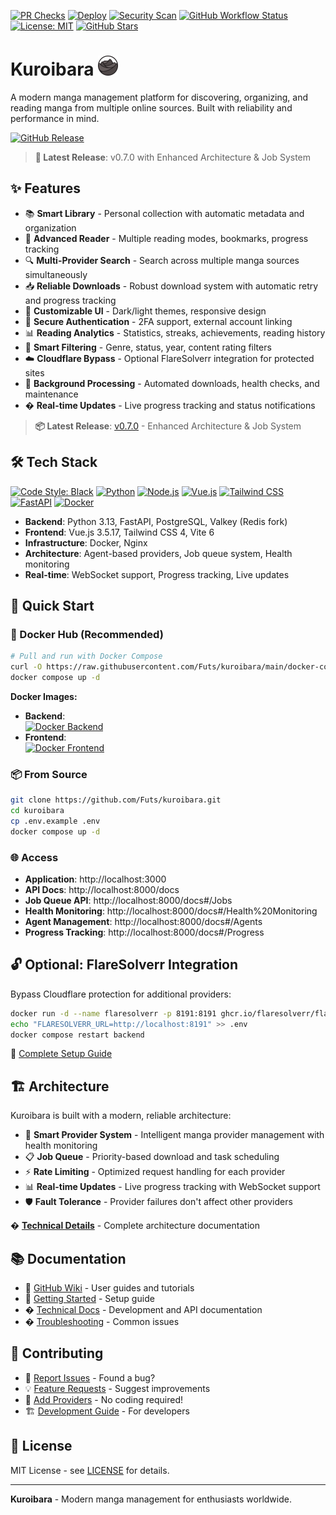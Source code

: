 [![PR Checks](https://github.com/Futs/kuroibara/actions/workflows/pr-checks.yml/badge.svg?branch=main)](https://github.com/Futs/kuroibara/actions/workflows/pr-checks.yml)
[![Deploy](https://github.com/Futs/kuroibara/actions/workflows/deploy.yml/badge.svg?branch=main)](https://github.com/Futs/kuroibara/actions/workflows/deploy.yml)
[![Security Scan](https://github.com/Futs/kuroibara/actions/workflows/security-scan.yml/badge.svg?branch=main)](https://github.com/Futs/kuroibara/actions/workflows/security-scan.yml)
[![GitHub Workflow Status](https://img.shields.io/github/actions/workflow/status/Futs/kuroibara/pr-checks.yml?branch=main&label=tests)](https://github.com/Futs/kuroibara/actions/workflows/pr-checks.yml)
[![License: MIT](https://img.shields.io/badge/license-MIT-green.svg)](LICENSE)
[![GitHub Stars](https://img.shields.io/github/stars/Futs/kuroibara)](https://github.com/Futs/kuroibara/stargazers)

# Kuroibara <img src="frontend/app/public/assets/logo/logo.png" alt="Kuroibara Logo" width="32" height="32">

A modern manga management platform for discovering, organizing, and reading manga from multiple online sources. Built with reliability and performance in mind.

[![GitHub Release](https://img.shields.io/github/v/release/Futs/kuroibara?label=version)](https://github.com/Futs/kuroibara/releases)

> **🚀 Latest Release**: v0.7.0 with Enhanced Architecture & Job System


## ✨ Features

- 📚 **Smart Library** - Personal collection with automatic metadata and organization
- 📖 **Advanced Reader** - Multiple reading modes, bookmarks, progress tracking
- 🔍 **Multi-Provider Search** - Search across multiple manga sources simultaneously
- 📥 **Reliable Downloads** - Robust download system with automatic retry and progress tracking
- 🎨 **Customizable UI** - Dark/light themes, responsive design
- 🔐 **Secure Authentication** - 2FA support, external account linking
- 📊 **Reading Analytics** - Statistics, streaks, achievements, reading history
- 🎯 **Smart Filtering** - Genre, status, year, content rating filters
- ☁️ **Cloudflare Bypass** - Optional FlareSolverr integration for protected sites
- 🔄 **Background Processing** - Automated downloads, health checks, and maintenance
- � **Real-time Updates** - Live progress tracking and status notifications

> **📦 Latest Release**: [v0.7.0](https://github.com/Futs/kuroibara/releases/tag/v0.7.0) - Enhanced Architecture & Job System

## 🛠️ Tech Stack
[![Code Style: Black](https://img.shields.io/badge/code%20style-black-000000.svg)](https://github.com/psf/black)
[![Python](https://img.shields.io/badge/python-3.12+-blue.svg)](https://www.python.org/)
[![Node.js](https://img.shields.io/badge/node.js-22-green.svg)](https://nodejs.org/)
[![Vue.js](https://img.shields.io/badge/vue.js-3.5.17-4FC08D.svg)](https://vuejs.org/)
[![Tailwind CSS](https://img.shields.io/badge/tailwind-4.0.0-38B2AC.svg)](https://tailwindcss.com/)
[![FastAPI](https://img.shields.io/badge/fastapi-0.115+-009688.svg)](https://fastapi.tiangolo.com/)
[![Docker](https://img.shields.io/badge/docker-ready-2496ED.svg)](https://www.docker.com/)

- **Backend**: Python 3.13, FastAPI, PostgreSQL, Valkey (Redis fork)
- **Frontend**: Vue.js 3.5.17, Tailwind CSS 4, Vite 6
- **Infrastructure**: Docker, Nginx
- **Architecture**: Agent-based providers, Job queue system, Health monitoring
- **Real-time**: WebSocket support, Progress tracking, Live updates

## 🚀 Quick Start

### 🐳 Docker Hub (Recommended)

```bash
# Pull and run with Docker Compose
curl -O https://raw.githubusercontent.com/Futs/kuroibara/main/docker-compose.yml
docker compose up -d
```

**Docker Images:**
- **Backend**:  
[![Docker Backend](https://img.shields.io/docker/pulls/futs/kuroibara-backend?label=backend%20pulls)](https://hub.docker.com/r/futs/kuroibara-backend)  
- **Frontend**:  
[![Docker Frontend](https://img.shields.io/docker/pulls/futs/kuroibara-frontend?label=frontend%20pulls)](https://hub.docker.com/r/futs/kuroibara-frontend) 

### 📦 From Source

```bash
git clone https://github.com/Futs/kuroibara.git
cd kuroibara
cp .env.example .env
docker compose up -d
```

### 🌐 Access

- **Application**: http://localhost:3000
- **API Docs**: http://localhost:8000/docs
- **Job Queue API**: http://localhost:8000/docs#/Jobs
- **Health Monitoring**: http://localhost:8000/docs#/Health%20Monitoring
- **Agent Management**: http://localhost:8000/docs#/Agents
- **Progress Tracking**: http://localhost:8000/docs#/Progress

## 🔓 Optional: FlareSolverr Integration

Bypass Cloudflare protection for additional providers:

```bash
docker run -d --name flaresolverr -p 8191:8191 ghcr.io/flaresolverr/flaresolverr:latest
echo "FLARESOLVERR_URL=http://localhost:8191" >> .env
docker compose restart backend
```

📖 [Complete Setup Guide](docs/FLARESOLVERR_SETUP.md)

## 🏗️ Architecture

Kuroibara is built with a modern, reliable architecture:

- 🤖 **Smart Provider System** - Intelligent manga provider management with health monitoring
- 📋 **Job Queue** - Priority-based download and task scheduling
- ⚡ **Rate Limiting** - Optimized request handling for each provider
- 📊 **Real-time Updates** - Live progress tracking with WebSocket support
- 🛡️ **Fault Tolerance** - Provider failures don't affect other providers

� **[Technical Details](docs/ARCHITECTURE.md)** - Complete architecture documentation

## 📚 Documentation

- 📖 [GitHub Wiki](https://github.com/Futs/kuroibara/wiki) - User guides and tutorials
- 🚀 [Getting Started](https://github.com/Futs/kuroibara/wiki/Getting-Started) - Setup guide
- � [Technical Docs](docs/README.md) - Development and API documentation
- � [Troubleshooting](https://github.com/Futs/kuroibara/wiki/Troubleshooting) - Common issues

## 🤝 Contributing

- 🐛 [Report Issues](https://github.com/Futs/kuroibara/issues/new) - Found a bug?
- 💡 [Feature Requests](https://github.com/Futs/kuroibara/issues/new) - Suggest improvements
- 🔌 [Add Providers](docs/TEMPLATE_PROVIDER_SYSTEM.md) - No coding required!
- 🏗️ [Development Guide](docs/DEVELOPMENT.md) - For developers

## 📄 License

MIT License - see [LICENSE](LICENSE) for details.

---

**Kuroibara** - Modern manga management for enthusiasts worldwide.
